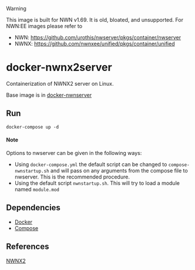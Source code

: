 > [!WARNING]  
> This image is built for NWN v1.69. It is old, bloated, and unsupported.
> For NWN:EE images please refer to
> - NWN: https://github.com/urothis/nwserver/pkgs/container/nwserver
> - NWNX: https://github.com/nwnxee/unified/pkgs/container/unified

# docker-nwnx2server
Containerization of NWNX2 server on Linux.

Base image is in [docker-nwnserver](https://github.com/jakkn/docker-nwnserver)

## Run
```
docker-compose up -d
```

#### Note
Options to nwserver can be given in the following ways:
- Using `docker-compose.yml` the default script can be changed to `compose-nwnstartup.sh` and will pass on any arguments from the compose file to nwserver. This is the recommended procedure.
- Using the default script `nwnstartup.sh`. This will try to load a module named `module.mod`

## Dependencies
- [Docker](https://docs.docker.com/engine/installation/)
- [Compose](https://docs.docker.com/compose/install/)

## References
[NWNX2](https://github.com/nwnx/nwnx2-linux)
